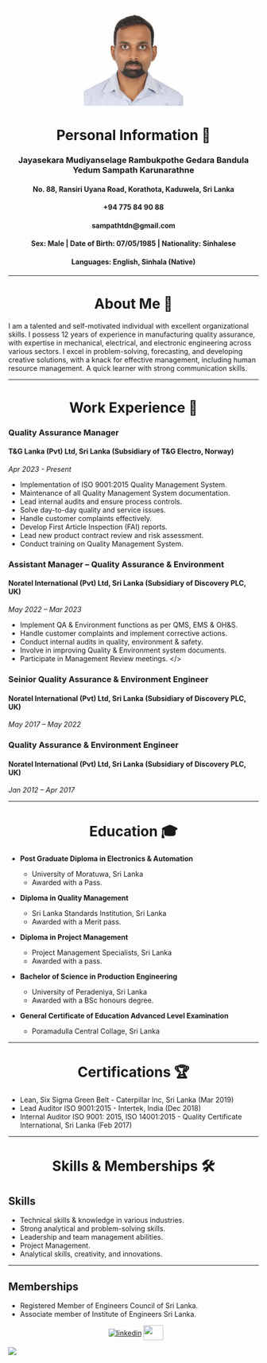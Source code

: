 <p align="center">
    
<img width="200" src="https://github.com/Ysampk/Ysampk.github.io/blob/main/IMG_1798p.jpg">

</p> 

<div>
    
<h1 align="center">Personal Information 📝</h1> 

<h3 align="center"> Jayasekara Mudiyanselage Rambukpothe Gedara Bandula Yedum Sampath Karunarathne</h3>
<h4 align="center"> No. 88, Ransiri Uyana Road, Korathota, Kaduwela, Sri Lanka</h4> 
<h4 align="center"> +94 775 84 90 88</h4>
<h4 align="center"> sampathtdn@gmail.com</h4>
<h4 align="center">Sex: Male | Date of Birth: 07/05/1985 | Nationality: Sinhalese</h4>
<h4 align="center">Languages: English, Sinhala (Native)</h4>

---

  <h1 align="center">About Me 🌟</h1> 

I am a talented and self-motivated individual with excellent organizational skills. I possess 12 years of experience in manufacturing quality assurance, with expertise in mechanical, electrical, and electronic engineering across various sectors. I excel in problem-solving, forecasting, and developing creative solutions, with a knack for effective management, including human resource management. A quick learner with strong communication skills.

---

  <h1 align="center">Work Experience 💼</h1> 

### Quality Assurance Manager 
#### T&G Lanka (Pvt) Ltd, Sri Lanka (Subsidiary of T&G Electro, Norway)
*Apr 2023 - Present*

- Implementation of ISO 9001:2015 Quality Management System.
- Maintenance of all Quality Management System documentation.
- Lead internal audits and ensure process controls.
- Solve day-to-day quality and service issues.
- Handle customer complaints effectively.
- Develop First Article Inspection (FAI) reports.
- Lead new product contract review and risk assessment.
- Conduct training on Quality Management System.
  

### Assistant Manager – Quality Assurance & Environment 
#### Noratel International (Pvt) Ltd, Sri Lanka (Subsidiary of Discovery PLC, UK)
*May 2022 – Mar 2023*

- Implement QA & Environment functions as per QMS, EMS & OH&S.
- Handle customer complaints and implement corrective actions.
- Conduct internal audits in quality, environment & safety.
- Involve in improving Quality & Environment system documents.
- Participate in Management Review meetings.
</>

### Seinior Quality Assurance & Environment Engineer
#### Noratel International (Pvt) Ltd, Sri Lanka (Subsidiary of Discovery PLC, UK)
*May 2017 – May 2022*


### Quality Assurance & Environment Engineer
#### Noratel International (Pvt) Ltd, Sri Lanka (Subsidiary of Discovery PLC, UK)
*Jan 2012 – Apr 2017*


---

  <h1 align="center">Education 🎓</h1>

- **Post Graduate Diploma in Electronics & Automation**
  - University of Moratuwa, Sri Lanka
  - Awarded with a Pass.

- **Diploma in Quality Management**
  - Sri Lanka Standards Institution, Sri Lanka
  - Awarded with a Merit pass.

- **Diploma in Project Management**
  - Project Management Specialists, Sri Lanka
  - Awarded with a pass.

- **Bachelor of Science in Production Engineering**
  - University of Peradeniya, Sri Lanka
  - Awarded with a BSc honours degree.

- **General Certificate of Education Advanced Level Examination**
  - Poramadulla Central Collage, Sri Lanka

---

  <h1 align="center">Certifications 🏆</h1>

- Lean, Six Sigma Green Belt - Caterpillar Inc, Sri Lanka (Mar 2019)
- Lead Auditor ISO 9001:2015 - Intertek, India (Dec 2018)
- Internal Auditor ISO 9001: 2015, ISO 14001:2015 - Quality Certificate International, Sri Lanka (Feb 2017)

---

  <h1 align="center">Skills & Memberships 🛠️</h1>

## Skills
- Technical skills & knowledge in various industries.
- Strong analytical and problem-solving skills.
- Leadership and team management abilities.
- Project Management.
- Analytical skills, creativity, and innovations.

---

## Memberships
- Registered Member of Engineers Council of Sri Lanka.
- Associate member of Institute of Engineers Sri Lanka.

<p align="center">

<div align="center"  class="icons-social" style="margin-left: 10px;">
<a href="https://www.linkedin.com/in/yedum-karunarathna" target="blank"><img align="center" src="https://user-images.githubusercontent.com/88904952/234979284-68c11d7f-1acc-4f0c-ac78-044e1037d7b0.png" alt="linkedin" height="50" width="50" /></a>
<a href = "mailto: sampathtdn@gmail.com"><img align="center" src="https://seeklogo.com/images/G/gmail-new-2020-logo-32DBE11BB4-seeklogo.com.png" height="30" width="40" /></a>


</div>

</p>

<!--horizontal divider(gradiant)-->
<img src="https://user-images.githubusercontent.com/73097560/115834477-dbab4500-a447-11eb-908a-139a6edaec5c.gif">
